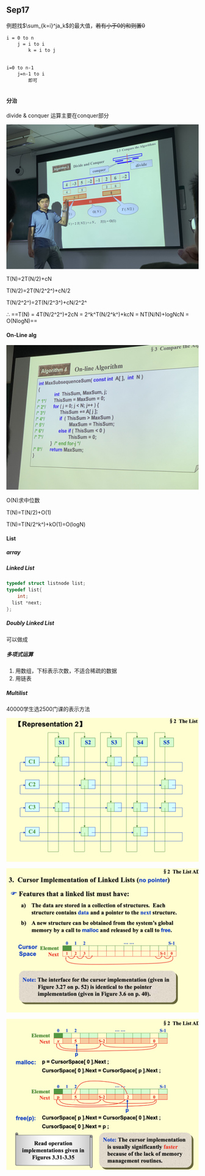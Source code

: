 

## Sep17

例题找$\sum_{k=i}^ja_k$的最大值，~~若有小于0的和则置0~~

```
i = 0 to n
	j = i to i
		k = i to j
		
```



```
i=0 to n-1
	j=n-1 to i
		即可
		
```

#### 分治

divide & conquer 运算主要在conquer部分

![IMG_7905](Sep17.assets/IMG_7905.jpg)

T(N)=2T(N/2)+cN

T(N/2)=2T(N/2^2^)+cN/2

T(N/2^2^)=2T(N/2^3^)+cN/2^2^

∴ ==T(N) = 4T(N/2^2^)+2cN = 2^k^T(N/2^k^)+kcN = NT(N/N)+logNcN = O(NlogN)==

#### On-Line alg

![IMG_7906](Sep17.assets/IMG_7906.jpg)

O(N)求中位数

T(N)=T(N/2)+O(1)

T(N)=T(N/2^k^)+kO(1)=O(logN)



#### List

##### array

##### Linked List

```c
typedef struct listnode list;
typedef list{
	int;
  list *next;
};
```

##### Doubly Linked List

可以做成



##### 多项式运算

1. 用数组，下标表示次数，不适合稀疏的数据
2. 用链表



##### Multilist

40000学生选2500门课的表示方法

![image-20190917112324919](Sep17.assets/image-20190917112324919.png)

![image-20190917112433077](Sep17.assets/image-20190917112433077.png)

![image-20190917112601707](Sep17.assets/image-20190917112601707.png)